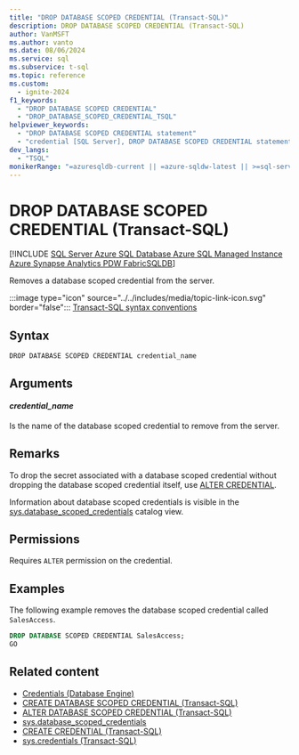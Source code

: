 ```yaml
---
title: "DROP DATABASE SCOPED CREDENTIAL (Transact-SQL)"
description: DROP DATABASE SCOPED CREDENTIAL (Transact-SQL)
author: VanMSFT
ms.author: vanto
ms.date: 08/06/2024
ms.service: sql
ms.subservice: t-sql
ms.topic: reference
ms.custom:
  - ignite-2024
f1_keywords:
  - "DROP DATABASE SCOPED CREDENTIAL"
  - "DROP_DATABASE_SCOPED_CREDENTIAL_TSQL"
helpviewer_keywords:
  - "DROP DATABASE SCOPED CREDENTIAL statement"
  - "credential [SQL Server], DROP DATABASE SCOPED CREDENTIAL statement"
dev_langs:
  - "TSQL"
monikerRange: "=azuresqldb-current || =azure-sqldw-latest || >=sql-server-2016 || >=aps-pdw-2016 || >=sql-server-linux-2017 || =azuresqldb-mi-current || =fabric"
---
```

# DROP DATABASE SCOPED CREDENTIAL (Transact-SQL)

[!INCLUDE [SQL Server Azure SQL Database Azure SQL Managed Instance Azure Synapse Analytics PDW FabricSQLDB](../../includes/applies-to-version/sql-asdb-asdbmi-asa-pdw-fabricsqldb.md)]

  Removes a database scoped credential from the server.  
  
 :::image type="icon" source="../../includes/media/topic-link-icon.svg" border="false"::: [Transact-SQL syntax conventions](../../t-sql/language-elements/transact-sql-syntax-conventions-transact-sql.md)  
  
## Syntax
  
```syntaxsql
DROP DATABASE SCOPED CREDENTIAL credential_name  
```  
  
## Arguments

#### *credential_name*
 Is the name of the database scoped credential to remove from the server.  
  
## Remarks
 To drop the secret associated with a database scoped credential without dropping the database scoped credential itself, use [ALTER CREDENTIAL](../../t-sql/statements/alter-credential-transact-sql.md).  
  
 Information about database scoped credentials is visible in the [sys.database_scoped_credentials](../../relational-databases/system-catalog-views/sys-database-scoped-credentials-transact-sql.md) catalog view.  
  
## Permissions
 Requires `ALTER` permission on the credential.  
  
## Examples
 The following example removes the database scoped credential called `SalesAccess`.  
  
```sql  
DROP DATABASE SCOPED CREDENTIAL SalesAccess;  
GO  
```  
  
## Related content

- [Credentials (Database Engine)](../../relational-databases/security/authentication-access/credentials-database-engine.md)
- [CREATE DATABASE SCOPED CREDENTIAL (Transact-SQL)](../../t-sql/statements/create-database-scoped-credential-transact-sql.md)
- [ALTER DATABASE SCOPED CREDENTIAL (Transact-SQL)](../../t-sql/statements/alter-database-scoped-credential-transact-sql.md)
- [sys.database_scoped_credentials](../../relational-databases/system-catalog-views/sys-database-scoped-credentials-transact-sql.md)
- [CREATE CREDENTIAL (Transact-SQL)](../../t-sql/statements/create-credential-transact-sql.md)
- [sys.credentials (Transact-SQL)](../../relational-databases/system-catalog-views/sys-credentials-transact-sql.md)
